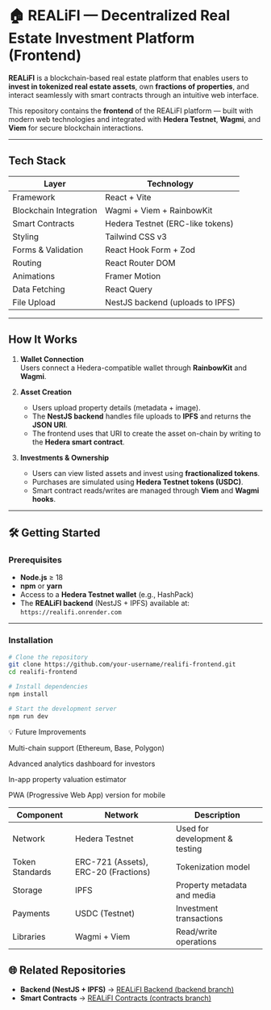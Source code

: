 # 🏠 REALiFI — Decentralized Real Estate Investment Platform (Frontend)

**REALiFI** is a blockchain-based real estate platform that enables users to **invest in tokenized real estate assets**, own **fractions of properties**, and interact seamlessly with smart contracts through an intuitive web interface.

This repository contains the **frontend** of the REALiFI platform — built with modern web technologies and integrated with **Hedera Testnet**, **Wagmi**, and **Viem** for secure blockchain interactions.

---

## Tech Stack

| Layer | Technology |
|-------|-------------|
| Framework | React + Vite |
| Blockchain Integration | Wagmi + Viem + RainbowKit |
| Smart Contracts | Hedera Testnet (ERC-like tokens) |
| Styling | Tailwind CSS v3 |
| Forms & Validation | React Hook Form + Zod |
| Routing | React Router DOM |
| Animations | Framer Motion |
| Data Fetching | React Query |
| File Upload | NestJS backend (uploads to IPFS) |

---

## How It Works

1. **Wallet Connection**  
   Users connect a Hedera-compatible wallet through **RainbowKit** and **Wagmi**.

2. **Asset Creation**  
   - Users upload property details (metadata + image).  
   - The **NestJS backend** handles file uploads to **IPFS** and returns the **JSON URI**.  
   - The frontend uses that URI to create the asset on-chain by writing to the **Hedera smart contract**.

3. **Investments & Ownership**  
   - Users can view listed assets and invest using **fractionalized tokens**.  
   - Purchases are simulated using **Hedera Testnet tokens (USDC)**.  
   - Smart contract reads/writes are managed through **Viem** and **Wagmi hooks**.

---

## 🛠️ Getting Started

### Prerequisites

- **Node.js** ≥ 18  
- **npm** or **yarn**  
- Access to a **Hedera Testnet wallet** (e.g., HashPack)  
- The **REALiFI backend** (NestJS + IPFS) available at:  
   `https://realifi.onrender.com`

---

### Installation

```bash
# Clone the repository
git clone https://github.com/your-username/realifi-frontend.git
cd realifi-frontend

# Install dependencies
npm install

# Start the development server
npm run dev
```


💡 Future Improvements

Multi-chain support (Ethereum, Base, Polygon)

Advanced analytics dashboard for investors

In-app property valuation estimator

PWA (Progressive Web App) version for mobile

| Component       | Network                              | Description                    |
| --------------- | ------------------------------------ | ------------------------------ |
| Network         | Hedera Testnet                       | Used for development & testing |
| Token Standards | ERC-721 (Assets), ERC-20 (Fractions) | Tokenization model             |
| Storage         | IPFS                                 | Property metadata and media    |
| Payments        | USDC (Testnet)                       | Investment transactions        |
| Libraries       | Wagmi + Viem                         | Read/write operations          |


## 🌐 Related Repositories

- **Backend (NestJS + IPFS)** → [REALiFI Backend (backend branch)](https://github.com/ObiomaIkpe/realifi/tree/backend)
- **Smart Contracts** → [REALiFI Contracts (contracts branch)](https://github.com/ObiomaIkpe/realifi/tree/contracts)

